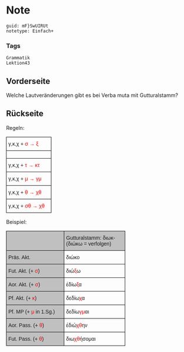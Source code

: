# Note
```
guid: mF}SwUIRUt
notetype: Einfach+
```

### Tags
```
Grammatik
Lektion43
```

## Vorderseite
Welche Lautveränderungen gibt es bei Verba muta mit Gutturalstamm?

## Rückseite
Regeln: 


<style type="text/css">
.tg  {border-collapse:collapse;border-spacing:0;}
.tg td{border-color:black;border-style:solid;border-width:1px;font-family:Arial, sans-serif;font-size:14px;
  overflow:hidden;padding:10px 5px;word-break:normal;}
.tg th{border-color:black;border-style:solid;border-width:1px;font-family:Arial, sans-serif;font-size:14px;
  font-weight:normal;overflow:hidden;padding:10px 5px;word-break:normal;}
.tg .tg-7zrl{text-align:left;vertical-align:bottom}
</style>
<table class="tg" style="undefined;table-layout: fixed; width: 123px">
<colgroup>
<col style="width: 123px">
</colgroup>
<thead>
<tr>
<th class="tg-7zrl">γ,κ,χ + <font color="#ff0000">σ  → ξ</font></th>
</tr>
</thead>
<tbody>
<tr>
<td class="tg-7zrl"></td>
</tr>
<tr>
<td class="tg-7zrl">γ,κ,χ + <font color="#ff0000">τ  → κτ</font></td>
</tr>
<tr>
<td class="tg-7zrl">γ,κ,χ + <font color="#ff0000">μ  → γμ</font></td>
</tr>
<tr>
<td class="tg-7zrl">γ,κ,χ + <font color="#ff0000">θ  → χθ</font></td>
</tr>
<tr>
<td class="tg-7zrl">γ,κ,χ + <font color="#ff0000">σθ  → χθ</font></td>
</tr>
</tbody>
</table>
Beispiel:


<style type="text/css">
.tg  {border-collapse:collapse;border-spacing:0;}
.tg td{border-color:black;border-style:solid;border-width:1px;font-family:Arial, sans-serif;font-size:14px;
  overflow:hidden;padding:10px 5px;word-break:normal;}
.tg th{border-color:black;border-style:solid;border-width:1px;font-family:Arial, sans-serif;font-size:14px;
  font-weight:normal;overflow:hidden;padding:10px 5px;word-break:normal;}
.tg .tg-dne1{background-color:#c0c0c0;text-align:left;vertical-align:bottom}
.tg .tg-7zrl{text-align:left;vertical-align:bottom}
</style>
<table class="tg" style="undefined;table-layout: fixed; width: 324px">
<colgroup>
<col style="width: 158px">
<col style="width: 166px">
</colgroup>
<thead>
<tr>
<th class="tg-dne1"></th>
<th class="tg-dne1">Gutturalstamm:   διωκ-
     (διώκω = verfolgen)</th>
</tr>
</thead>
<tbody>
<tr>
<td class="tg-dne1">Präs. Akt.</td>
<td class="tg-7zrl">διώκο</td>
</tr>
<tr>
<td class="tg-dne1">Fut. Akt.    (+ <font color="#ff0000">σ</font>)</td>
<td class="tg-7zrl">διώ<font color="#ff0000">ξ</font>ω</td>
</tr>
<tr>
<td class="tg-dne1">Aor. Akt.    (+ <font color="#ff0000">σ</font>)</td>
<td class="tg-7zrl">ἐδίω<font color="#ff0000">ξ</font>α</td>
</tr>
<tr>
<td class="tg-dne1">Pf. Akt.    (+ <font color="#ff0000">κ</font>)</td>
<td class="tg-7zrl">δεδίω<font color="#ff0000">χ</font>α</td>
</tr>
<tr>
<td class="tg-dne1">Pf. MP    (+ <font color="#ff0000">μ</font> in 1.Sg.)</td>
<td class="tg-7zrl">δεδίω<font color="#ff0000">γμ</font>αι</td>
</tr>
<tr>
<td class="tg-dne1">Aor. Pass.  (+ <font color="#ff0000">θ</font>)</td>
<td class="tg-7zrl">ἐδιώ<font color="#ff0000">χθ</font>ην</td>
</tr>
<tr>
<td class="tg-dne1">Fut. Pass.  (+ <font color="#ff0000">θ</font>)</td>
<td class="tg-7zrl">διω<font color="#ff0000">χθ</font>ήσομαι</td>
</tr>
</tbody>
</table>
